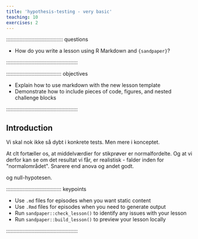 ```yaml
---
title: 'hypothesis-testing - very basic'
teaching: 10
exercises: 2
---
```


:::::::::::::::::::::::::::::::::::::: questions 

- How do you write a lesson using R Markdown and `{sandpaper}`?

::::::::::::::::::::::::::::::::::::::::::::::::

::::::::::::::::::::::::::::::::::::: objectives

- Explain how to use markdown with the new lesson template
- Demonstrate how to include pieces of code, figures, and nested challenge blocks

::::::::::::::::::::::::::::::::::::::::::::::::

## Introduction

Vi skal nok ikke så dybt i konkrete tests. Men mere i konceptet.

At clt fortæller os, at middelværdier for stikprøver er normalfordelte.
Og at vi derfor kan se om det resultat vi får, er realistisk - falder inden
for "normalområdet". Snarere end anova og andet godt.

og null-hypotesen.

::::::::::::::::::::::::::::::::::::: keypoints 

- Use `.md` files for episodes when you want static content
- Use `.Rmd` files for episodes when you need to generate output
- Run `sandpaper::check_lesson()` to identify any issues with your lesson
- Run `sandpaper::build_lesson()` to preview your lesson locally

::::::::::::::::::::::::::::::::::::::::::::::::

